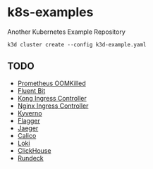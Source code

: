 # k8s-examples

Another Kubernetes Example Repository

```
k3d cluster create --config k3d-example.yaml
```

## TODO

* [Prometheus OOMKilled](https://songrgg.github.io/operation/how-to-alert-for-Pod-Restart-OOMKilled-in-Kubernetes/)
* [Fluent Bit](https://github.com/fluent/fluent-bit)
* [Kong Ingress Controller](https://github.com/Kong/kubernetes-ingress-controller)
* [Nginx Ingress Controller](https://github.com/nginxinc/kubernetes-ingress)
* [Kyverno](https://github.com/nirmata/kyverno)
* [Flagger](https://docs.flagger.app/)
* [Jaeger](https://github.com/jaegertracing/jaeger)
* [Calico](https://github.com/projectcalico/calico)
* [Loki](https://grafana.com/oss/loki/)
* [ClickHouse](https://clickhouse.com/)
* [Rundeck](https://www.rundeck.com/open-source)
